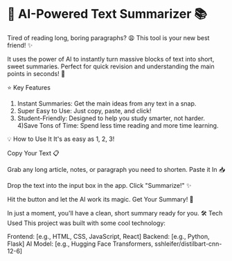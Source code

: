 # 🤖 AI-Powered Text Summarizer 📚

Tired of reading long, boring paragraphs? 😩 This tool is your new best friend! ✨

It uses the power of AI to instantly turn massive blocks of text into short, sweet summaries. Perfect for quick revision and understanding the main points in seconds! 🚀

⭐ Key Features
1) Instant Summaries: Get the main ideas from any text in a snap.
2) Super Easy to Use: Just copy, paste, and click!
3) Student-Friendly: Designed to help you study smarter, not harder.
4)Save Tons of Time: Spend less time reading and more time learning.

💡 How to Use It
It's as easy as 1, 2, 3!

Copy Your Text 📋

Grab any long article, notes, or paragraph you need to shorten.
Paste it In 📥

Drop the text into the input box in the app.
Click "Summarize!" ✨

Hit the button and let the AI work its magic.
Get Your Summary! 🧠

In just a moment, you'll have a clean, short summary ready for you.
🛠️ Tech Used
This project was built with some cool technology:

Frontend: [e.g., HTML, CSS, JavaScript, React]
Backend: [e.g., Python, Flask]
AI Model: [e.g., Hugging Face Transformers, sshleifer/distilbart-cnn-12-6]
